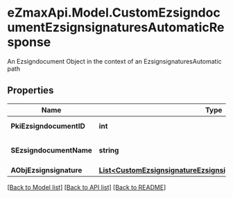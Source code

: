 # eZmaxApi.Model.CustomEzsigndocumentEzsignsignaturesAutomaticResponse
An Ezsigndocument Object in the context of an EzsignsignaturesAutomatic path

## Properties

Name | Type | Description | Notes
------------ | ------------- | ------------- | -------------
**PkiEzsigndocumentID** | **int** | The unique ID of the Ezsigndocument | 
**SEzsigndocumentName** | **string** | The name of the document that will be presented to Ezsignfoldersignerassociations | 
**AObjEzsignsignature** | [**List&lt;CustomEzsignsignatureEzsignsignaturesAutomaticResponse&gt;**](CustomEzsignsignatureEzsignsignaturesAutomaticResponse.md) |  | 

[[Back to Model list]](../README.md#documentation-for-models) [[Back to API list]](../README.md#documentation-for-api-endpoints) [[Back to README]](../README.md)

